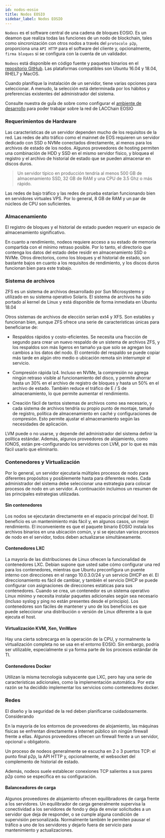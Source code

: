```yaml
---
id: nodos-eosio
title: Nodos EOSIO
sidebar_label: Nodos EOSIO
---
```


`Nodeos` es el software central de una cadena de bloques EOSIO. Es un deamon que realiza todas las funciones de un nodo de blockchain, tales como sincronización con otros nodos a través del `protocolo p2p`, proporciona una `API HTTP` para el software del cliente y, opcionalmente, `firma bloques` si se configura con la cuenta de un validador.

`Nodeos` está disponible en código fuente y paquetes binarios en el [repositorio GitHub](https://github.com/EOSIO/eos/releases).  Las plataformas compatibles son Ubuntu 16.04 y 18.04, RHEL7 y MacOS. 

Cuando planifique la instalación de un servidor, tiene varias opciones para seleccionar. A menudo, la selección está determinada por los hábitos y preferencias existentes del administrador del sistema.

Consulte nuestra de guÍa de sobre como configurar el [ambiente de desarrollo](./ambiente-desarrollo) para poder trabajar sobre la red de LACChain EOSIO

### Requerimientos de Hardware

Las características de un servidor dependen mucho de los requisitos de la red. Las redes de alto tráfico como el mainnet de EOS requieren un servidor dedicado con SSD o NVMe conectados directamente, al menos para los archivos de estado de los nodos. Algunos proveedores de hosting permiten una combinación de HDD y SSD en el mismo servidor físico, y bloquea el registro y el archivo de historial de estado que se pueden almacenar en discos duros. 

> Un servidor típico en producción tendría al menos 500 GB de almacenamiento SSD, 32 GB de RAM y una CPU de 3.5 Ghz o más rápido.

Las redes de bajo tráfico y las redes de prueba estarían funcionando bien en servidores virtuales VPS. Por lo general, 8 GB de RAM y un par de núcleos de CPU son suficientes. 


### Almacenamiento

El registro de bloques y el historial de estado pueden requerir un espacio de almacenamiento significativo.

En cuanto a rendimiento, nodeos requiere acceso a su estado de memoria compartida con el mínimo retraso posible. Por lo tanto, el directorio que contenga los datos del estado debe residir en almacenamiento SSD o NVMe. Otros directorios, como los bloques y el historial de estado, son bastante bajos en cuanto a los requisitos de rendimiento, y los discos duros funcionan bien para este trabajo. 

### Sistema de archivos

ZFS es un sistema de archivos desarrollado por Sun Microsystems y utilizado en su sistema operativo Solaris. El sistema de archivos ha sido portado al kernel de Linux y está disponible de forma inmediata en Ubuntu 18.04

Otros sistemas de archivos de elección serían ext4 y XFS. Son estables y funcionan bien, aunque ZFS ofrece una serie de características únicas para beneficiarse de:

- Respaldos rápidos y costo-eficientes. Se necesita una fracción de segundo para crear un nuevo respaldo de un sistema de archivos ZFS, y los respaldos son más ligeros en tamaño ya que solo se agregan los cambios a los datos del nodo. El contenido del respaldo se puede copiar más tarde en algún otro medio o ubicación remota sin interrumpir el servicio.

 - Compresión rápida lz4. Incluso en NVMe, la compresión no agrega ningún retraso visible al funcionamiento del disco, y permite ahorrar hasta un 30% en el archivo de registro de bloques y hasta un 50% en el archivo de estado. También reduce el tráfico de E / S de almacenamiento, lo que permite aumentar el rendimiento.

 - Creación fácil de tantos sistemas de archivos como sea necesario, y cada sistema de archivos tendría su propio punto de montaje, tamaño de registro, política de almacenamiento en caché y configuraciones de compresión. Esto permite ajustar el almacenamiento según las necesidades de aplicación.

LVM puede o no usarse, y depende del administrador del sistema definir la política estándar. Además, algunos proveedores de alojamiento, como IONOS, están pre-configurando los servidores con LVM, por lo que es más fácil usarlo que eliminarlo.


### Contenedores y Virtualización
Por lo general, un servidor ejecutaría múltiples procesos de nodo para diferentes propósitos y posiblemente hasta para diferentes redes. Cada administrador del sistema debe seleccionar una estrategia para colocar procesos de nodo en un servidor. A continuación incluimos un resumen de las principales estrategias utilizadas.

#### Sin contenedores
Los nodos se ejecutarán directamente en el espacio principal del host. El beneficio es un mantenimiento más fácil y, en algunos casos, un mejor rendimiento. El inconveniente es que el paquete binario EOSIO instala los archivos binarios en una ubicación común, y si se ejecutan varios procesos de nodo en el servidor, todos deben actualizarse simultáneamente.

#### Contenedores LXC
La mayoría de las distribuciones de Linux ofrecen la funcionalidad de contenedores LXC. Debian supone que usted sabe cómo configurar una red para los contenedores, mientras que Ubuntu preconfigura un puente interno con direcciones en el rango 10.0.3.0/24 y un servicio DHCP en él. El direccionamiento es fácil de cambiar, y también el servicio DHCP se puede configurar con asignaciones de direcciones estáticas para sus contenedores. Cuando se crea, un contenedor es un sistema operativo Linux mínimo y necesita instalar paquetes adicionales según sea necesario (incluso syslog y ping no están presentes desde el principio). Los contenedores son fáciles de mantener y uno de los beneficios es que puede seleccionar una distribución o versión de Linux diferente a la que ejecuta el host.

#### Virtualización KVM, Xen, VmWare
Hay una cierta sobrecarga en la operación de la CPU, y normalmente la virtualización completa no se usa en el entorno EOSIO. Sin embargo, podría ser utilizable, especialmente si ya forma parte de los procesos estándar de TI.

#### Contenedores Docker 
Utilizan la misma tecnología subyacente que LXC, pero hay una serie de características adicionales, como la implementación automática. Por esta razón se ha decidido implementar los servicios como contenedores docker.

### Redes
El diseño y la seguridad de la red deben planificarse cuidadosamente. Considerando 

En la mayoría de los entornos de proveedores de alojamiento, las máquinas físicas se enfrentan directamente a Internet público sin ningún firewall frente a ellas. Algunos proveedores ofrecen un firewall frente a un servidor, opcional u obligatorio.

Un proceso de nodeos generalmente se escucha en 2 o 3 puertos TCP: el punto final p2p, la API HTTP y, opcionalmente, el websocket del complemento de historial de estado.

Además, nodeos suele establecer conexiones TCP salientes a sus pares p2p como se especifica en su configuración.


#### Balanceadores de carga
Algunos proveedores de alojamiento ofrecen equilibradores de carga frente a los servidores. Un equilibrador de carga generalmente supervisa la conectividad a los servidores de fondo y deja de enviar solicitudes a un servidor que deja de responder, o se cumple alguna condición de supervisión personalizada. Normalmente también le permiten pausar el tráfico a uno de los servidores y dejarlo fuera de servicio para mantenimiento y actualizaciones. 
